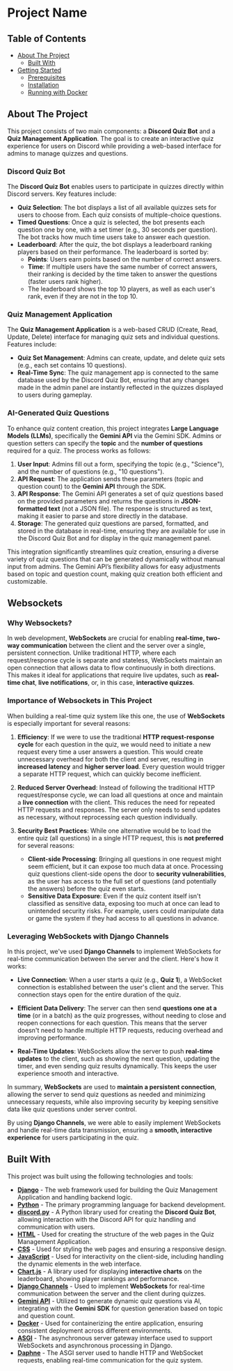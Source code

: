 # Project Name

## Table of Contents

- [About The Project](#about-the-project)
  - [Built With](#built-with)
- [Getting Started](#getting-started)
  - [Prerequisites](#prerequisites)
  - [Installation](#installation)
  - [Running with Docker](#running-with-docker)
  
## About The Project

This project consists of two main components: a **Discord Quiz Bot** and a **Quiz Management Application**. The goal is to create an interactive quiz experience for users on Discord while providing a web-based interface for admins to manage quizzes and questions.

### Discord Quiz Bot

The **Discord Quiz Bot** enables users to participate in quizzes directly within Discord servers. Key features include:

- **Quiz Selection**: The bot displays a list of all available quizzes  sets for users to choose from. Each quiz consists of multiple-choice questions.
- **Timed Questions**: Once a quiz is selected, the bot presents each question one by one, with a set timer (e.g., 30 seconds per question). The bot tracks how much time users take to answer each question.
- **Leaderboard**: After the quiz, the bot displays a leaderboard ranking players based on their performance. The leaderboard is sorted by:
  - **Points**: Users earn points based on the number of correct answers.
  - **Time**: If multiple users have the same number of correct answers, their ranking is decided by the time taken to answer the questions (faster users rank higher).
  - The leaderboard shows the top 10 players, as well as each user's rank, even if they are not in the top 10.

### Quiz Management Application

The **Quiz Management Application** is a web-based CRUD (Create, Read, Update, Delete) interface for managing quiz sets and individual questions. Features include:

- **Quiz Set Management**: Admins can create, update, and delete quiz sets (e.g., each set contains 10 questions).
- **Real-Time Sync**: The quiz management app is connected to the same database used by the Discord Quiz Bot, ensuring that any changes made in the admin panel are instantly reflected in the quizzes displayed to users during gameplay.

### AI-Generated Quiz Questions

To enhance quiz content creation, this project integrates **Large Language Models (LLMs)**, specifically the **Gemini API** via the Gemini SDK. Admins or question setters can specify the **topic** and the **number of questions** required for a quiz. The process works as follows:

1. **User Input**: Admins fill out a form, specifying the topic (e.g., "Science"), and the number of questions (e.g., "10 questions").
2. **API Request**: The application sends these parameters (topic and question count) to the **Gemini API** through the SDK.
3. **API Response**: The Gemini API generates a set of quiz questions based on the provided parameters and returns the questions in **JSON-formatted text** (not a JSON file). The response is structured as text, making it easier to parse and store directly in the database.
4. **Storage**: The generated quiz questions are parsed, formatted, and stored in the database in real-time, ensuring they are available for use in the Discord Quiz Bot and for display in the quiz management panel.

This integration significantly streamlines quiz creation, ensuring a diverse variety of quiz questions that can be generated dynamically without manual input from admins. The Gemini API’s flexibility allows for easy adjustments based on topic and question count, making quiz creation both efficient and customizable.

## Websockets

### Why Websockets?

In web development, **WebSockets** are crucial for enabling **real-time, two-way communication** between the client and the server over a single, persistent connection. Unlike traditional HTTP, where each request/response cycle is separate and stateless, WebSockets maintain an open connection that allows data to flow continuously in both directions. This makes it ideal for applications that require live updates, such as **real-time chat**, **live notifications**, or, in this case, **interactive quizzes**.

### Importance of Websockets in This Project

When building a real-time quiz system like this one, the use of **WebSockets** is especially important for several reasons:

1. **Efficiency**: If we were to use the traditional **HTTP request-response cycle** for each question in the quiz, we would need to initiate a new request every time a user answers a question. This would create unnecessary overhead for both the client and server, resulting in **increased latency** and **higher server load**. Every question would trigger a separate HTTP request, which can quickly become inefficient.

2. **Reduced Server Overhead**: Instead of following the traditional HTTP request/response cycle, we can load all questions at once and maintain a **live connection** with the client. This reduces the need for repeated HTTP requests and responses. The server only needs to send updates as necessary, without reprocessing each question individually.

3. **Security Best Practices**: While one alternative would be to load the entire quiz (all questions) in a single HTTP request, this is **not preferred** for several reasons:
   - **Client-side Processing**: Bringing all questions in one request might seem efficient, but it can expose too much data at once. Processing quiz questions client-side opens the door to **security vulnerabilities**, as the user has access to the full set of questions (and potentially the answers) before the quiz even starts.
   - **Sensitive Data Exposure**: Even if the quiz content itself isn't classified as sensitive data, exposing too much at once can lead to unintended security risks. For example, users could manipulate data or game the system if they had access to all questions in advance.

### Leveraging WebSockets with Django Channels

In this project, we've used **Django Channels** to implement WebSockets for real-time communication between the server and the client. Here's how it works:

- **Live Connection**: When a user starts a quiz (e.g., **Quiz 1**), a WebSocket connection is established between the user's client and the server. This connection stays open for the entire duration of the quiz.
  
- **Efficient Data Delivery**: The server can then send **questions one at a time** (or in a batch) as the quiz progresses, without needing to close and reopen connections for each question. This means that the server doesn't need to handle multiple HTTP requests, reducing overhead and improving performance.

- **Real-Time Updates**: WebSockets allow the server to push **real-time updates** to the client, such as showing the next question, updating the timer, and even sending quiz results dynamically. This keeps the user experience smooth and interactive.

In summary, **WebSockets** are used to **maintain a persistent connection**, allowing the server to send quiz questions as needed and minimizing unnecessary requests, while also improving security by keeping sensitive data like quiz questions under server control.

By using **Django Channels**, we were able to easily implement WebSockets and handle real-time data transmission, ensuring a **smooth, interactive experience** for users participating in the quiz.


## Built With

This project was built using the following technologies and tools:

- **[Django](https://www.djangoproject.com/)** - The web framework used for building the Quiz Management Application and handling backend logic.
- **[Python](https://www.python.org/)** - The primary programming language for backend development.
- **[discord.py](https://discordpy.readthedocs.io/en/stable/)** - A Python library used for creating the **Discord Quiz Bot**, allowing interaction with the Discord API for quiz handling and communication with users.
- **[HTML](https://developer.mozilla.org/en-US/docs/Web/HTML)** - Used for creating the structure of the web pages in the Quiz Management Application.
- **[CSS](https://developer.mozilla.org/en-US/docs/Web/CSS)** - Used for styling the web pages and ensuring a responsive design.
- **[JavaScript](https://developer.mozilla.org/en-US/docs/Web/JavaScript)** - Used for interactivity on the client-side, including handling the dynamic elements in the web interface.
- **[Chart.js](https://www.chartjs.org/)** - A library used for displaying **interactive charts** on the leaderboard, showing player rankings and performance.
- **[Django Channels](https://channels.readthedocs.io/en/stable/)** - Used to implement **WebSockets** for real-time communication between the server and the client during quizzes.
- **[Gemini API](https://www.google.com/search?q=gemini+api)** - Utilized to generate dynamic quiz questions via AI, integrating with the **Gemini SDK** for question generation based on topic and question count.
- **[Docker](https://www.docker.com/)** - Used for containerizing the entire application, ensuring consistent deployment across different environments.
- **[ASGI](https://asgi.readthedocs.io/en/latest/)** - The asynchronous server gateway interface used to support WebSockets and asynchronous processing in Django.
- **[Daphne](https://www.django-channels.com/)** - The ASGI server used to handle HTTP and WebSocket requests, enabling real-time communication for the quiz system.


